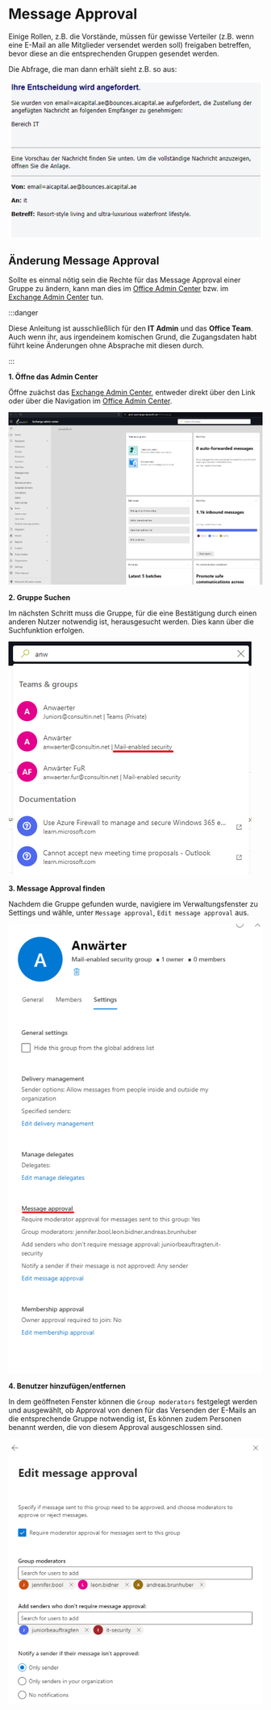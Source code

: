 # Message Approval

Einige Rollen, z.B. die Vorstände, müssen für gewisse Verteiler (z.B. wenn eine E-Mail an alle Mitglieder versendet werden soll) freigaben betreffen, bevor diese an die entsprechenden Gruppen gesendet werden. 

Die Abfrage, die man dann erhält sieht z.B. so aus:

![Picutre of Approval Request](./../../../assets/Technology/Office365/Mail/Message%20Approval/0.png)

## Änderung Message Approval

Sollte es einmal nötig sein die Rechte für das Message Approval einer Gruppe zu ändern, kann man dies im [Office Admin Center](https://admin.microsoft.com/#/homepage) bzw. im [Exchange Admin Center](https://admin.exchange.microsoft.com/) tun.

:::danger

Diese Anleitung ist ausschließlich für den **IT Admin** und das **Office Team**. Auch wenn ihr, aus irgendeinem komischen Grund, die Zugangsdaten habt führt keine Änderungen ohne Absprache mit diesen durch.

:::



**1. Öffne das Admin Center**

Öffne zuächst das [Exchange Admin Center](https://admin.exchange.microsoft.com/), entweder direkt über den Link oder über die Navigation im [Office Admin Center](https://admin.microsoft.com/#/homepage).

![Picutre of Approval Request](./../../../assets/Technology/Office365/Mail/Message%20Approval/1.png)


**2. Gruppe Suchen**

Im nächsten Schritt muss die Gruppe, für die eine Bestätigung durch einen anderen Nutzer notwendig ist, herausgesucht werden. Dies kann über die Suchfunktion erfolgen.

![Picutre of Approval Request](./../../../assets/Technology/Office365/Mail/Message%20Approval/2.png)


**3. Message Approval finden**

Nachdem die Gruppe gefunden wurde, navigiere im Verwaltungsfenster zu Settings und wähle, unter `Message approval`, `Edit message approval` aus.

![Picutre of Approval Request](./../../../assets/Technology/Office365/Mail/Message%20Approval/3.png)


**4. Benutzer hinzufügen/entfernen**

In dem geöffneten Fenster können die `Group moderators` festgelegt werden und ausgewählt, ob Approval von denen für das Versenden der E-Mails an die entsprechende Gruppe notwendig ist, Es können zudem Personen benannt werden, die von diesem Approval ausgeschlossen sind.

![Picutre of Approval Request](./../../../assets/Technology/Office365/Mail/Message%20Approval/4.png)